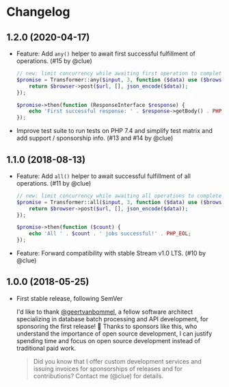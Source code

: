 # Changelog

## 1.2.0 (2020-04-17)

*   Feature: Add `any()` helper to await first successful fulfillment of operations.
    (#15 by @clue)

    ```php
    // new: limit concurrency while awaiting first operation to complete successfully
    $promise = Transformer::any($input, 3, function ($data) use ($browser, $url) {
        return $browser->post($url, [], json_encode($data));
    });

    $promise->then(function (ResponseInterface $response) {
        echo 'First successful response: ' . $response->getBody() . PHP_EOL;
    });
    ```

*   Improve test suite to run tests on PHP 7.4 and simplify test matrix
    and add support / sponsorship info.
    (#13 and #14 by @clue)

## 1.1.0 (2018-08-13)

*   Feature: Add `all()` helper to await successful fulfillment of all operations.
    (#11 by @clue)

    ```php
    // new: limit concurrency while awaiting all operations to complete
    $promise = Transformer::all($input, 3, function ($data) use ($browser, $url) {
        return $browser->post($url, [], json_encode($data));
    });

    $promise->then(function ($count) {
        echo 'All ' . $count . ' jobs successful!' . PHP_EOL;
    });
    ```

*   Feature: Forward compatibility with stable Stream v1.0 LTS.
    (#10 by @clue)

## 1.0.0 (2018-05-25)

*   First stable release, following SemVer

    I'd like to thank [@geertvanbommel](https://github.com/geertvanbommel),
    a fellow software architect specializing in database batch processing and
    API development, for sponsoring the first release! 🎉
    Thanks to sponsors like this, who understand the importance of open source
    development, I can justify spending time and focus on open source development
    instead of traditional paid work.

    > Did you know that I offer custom development services and issuing invoices for
      sponsorships of releases and for contributions? Contact me (@clue) for details.
